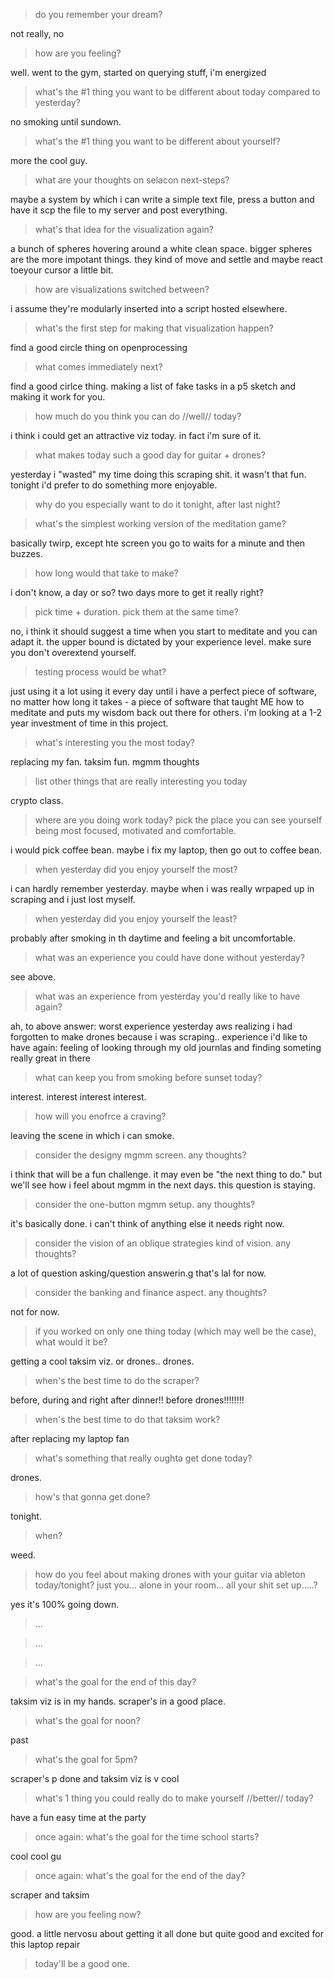 


> do you remember your dream?

not really, no


> how are you feeling?

well. went to the gym, started on querying stuff, i'm energized


> what's the #1 thing you want to be different about today compared to yesterday?

no smoking until sundown.


> what's the #1 thing you want to be different about yourself?

more the cool guy.


> what are your thoughts on selacon next-steps?

maybe a system by which i can write a simple text file, press a button and have it scp the file to my server and post everything.


> what's that idea for the visualization again?

a bunch of spheres hovering around a white clean space. bigger spheres are the more impotant things. they kind of move and settle and maybe react toeyour cursor a little bit.


> how are visualizations switched between?

i assume they're modularly inserted into a script hosted elsewhere.


> what's the first step for making that visualization happen?

find a good circle thing on openprocessing


> what comes immediately next?

find a good cirlce thing. making a list of fake tasks in a p5 sketch and making it work for you.


> how much do you think you can do //well// today?

i think i could get an attractive viz today. in fact i'm sure of it.


> what makes today such a good day for guitar + drones?

yesterday i "wasted" my time doing this scraping shit. it wasn't that fun. tonight i'd prefer to do something more enjoyable.


> why do you especially want to do it tonight, after last night?




> what's the simplest working version of the meditation game?

basically twirp, except hte screen you go to waits for a minute and then buzzes.


> how long would that take to make?

i don't know, a day or so? two days more to get it really right?


> pick time + duration. pick them at the same time?

no, i think it should suggest a time when you start to meditate and you can adapt it. the upper bound is dictated by your experience level. make sure you don't overextend yourself.


> testing process would be what?

just using it a lot using it every day until i have a perfect piece of software, no matter how long it takes - a piece of software that taught ME how to meditate and puts my wisdom back out there for others. i'm looking at a 1-2 year investment of time in this project.


> what's interesting you the most today?

replacing my fan.  taksim fun.  mgmm thoughts


> list other things that are really interesting you today

crypto class.  


> where are you doing work today? pick the place you can see yourself being most focused, motivated and comfortable.

i would pick coffee bean.   maybe i fix my laptop, then go out to coffee bean.


> when yesterday did you enjoy yourself the most?

i can hardly remember yesterday. maybe when i was really wrpaped up in scraping and i just lost myself.


> when yesterday did you enjoy yourself the least?

probably after smoking in th daytime and feeling a bit uncomfortable.


> what was an experience you could have done without yesterday?

see above.


> what was an experience from yesterday you'd really like to have again?

ah, to above answer: worst experience yesterday aws realizing i had forgotten to make drones because i was scraping..   experience i'd like to have again:  feeling of looking through my old journlas and finding someting really great in there


> what can keep you from smoking before sunset today?

interest.  interest interest interest.


> how will you enofrce a craving?

leaving the scene in which i can smoke.


> consider the designy mgmm screen. any thoughts?

i think that will be a fun challenge. it may even be "the next thing to do." but we'll see how i feel about mgmm in the next days. this question is staying.


> consider the one-button mgmm setup. any thoughts?

it's basically done. i can't think of anything else it needs right now.


> consider the vision of an oblique strategies kind of vision. any thoughts?

a lot of question asking/question answerin.g that's lal for now.


> consider the banking and finance aspect. any thoughts?

not for now.


> if you worked on  only  one thing today (which may well be the case), what would it be?

getting a cool taksim viz. or drones..    drones.


> when's the best time to do the scraper?

before, during and right after dinner!! before drones!!!!!!!!


> when's the best time to do that taksim work?

after replacing my laptop fan


> what's something that really oughta get done today?

drones.


> how's that gonna get done?

tonight.


> when?

weed.


> how do you feel about making drones with your guitar via ableton today/tonight? just you... alone in your room... all your shit set up.....?

yes it's 100% going down.


> ...




> ...




> ...




> what's the goal for the end of this day?

taksim viz is in my hands.  scraper's in a good place.


> what's the goal for noon? 

past


> what's the goal for 5pm?

scraper's p done and  taksim viz is v cool


> what's 1 thing you could really do to make yourself //better// today?

have a fun easy time at the party


> once again: what's the goal for the time school starts?

cool cool gu


> once again: what's the goal for the end of the day?

scraper and taksim


> how are you feeling now?

good. a little nervosu about getting it all done but quite good and excited for this laptop repair


> today'll be a good one.




